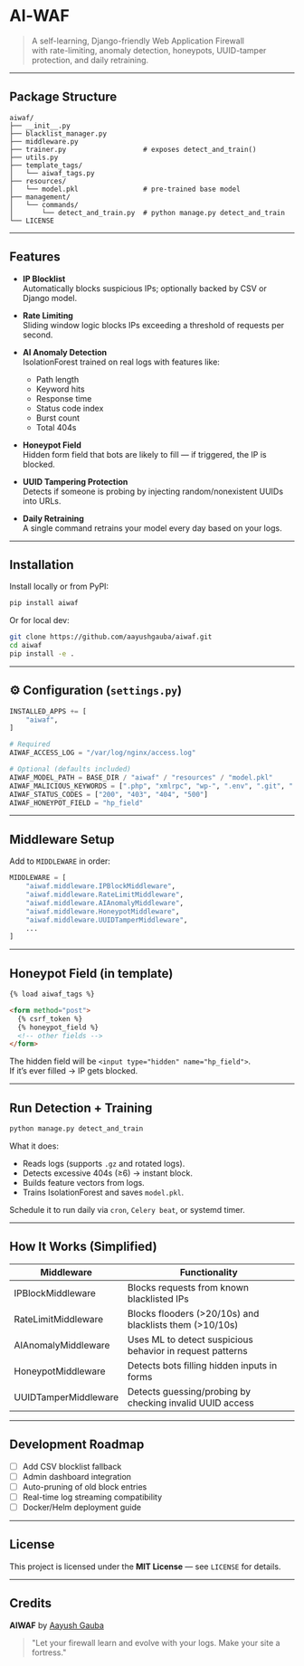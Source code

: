 # AI‑WAF

> A self-learning, Django-friendly Web Application Firewall  
> with rate-limiting, anomaly detection, honeypots, UUID-tamper protection, and daily retraining.

---

## Package Structure

```
aiwaf/
├── __init__.py
├── blacklist_manager.py
├── middleware.py
├── trainer.py                   # exposes detect_and_train()
├── utils.py
├── template_tags/
│   └── aiwaf_tags.py
├── resources/
│   └── model.pkl                # pre-trained base model
├── management/
│   └── commands/
│       └── detect_and_train.py  # python manage.py detect_and_train
└── LICENSE
```

---

## Features

- **IP Blocklist**  
  Automatically blocks suspicious IPs; optionally backed by CSV or Django model.

- **Rate Limiting**  
  Sliding window logic blocks IPs exceeding a threshold of requests per second.

- **AI Anomaly Detection**  
  IsolationForest trained on real logs with features like:
  - Path length
  - Keyword hits
  - Response time
  - Status code index
  - Burst count
  - Total 404s

- **Honeypot Field**  
  Hidden form field that bots are likely to fill — if triggered, the IP is blocked.

- **UUID Tampering Protection**  
  Detects if someone is probing by injecting random/nonexistent UUIDs into URLs.

- **Daily Retraining**  
  A single command retrains your model every day based on your logs.

---

## Installation

Install locally or from PyPI:

```bash
pip install aiwaf
```

Or for local dev:

```bash
git clone https://github.com/aayushgauba/aiwaf.git
cd aiwaf
pip install -e .
```

---

## ⚙️ Configuration (`settings.py`)

```python
INSTALLED_APPS += [
    "aiwaf",
]

# Required
AIWAF_ACCESS_LOG = "/var/log/nginx/access.log"

# Optional (defaults included)
AIWAF_MODEL_PATH = BASE_DIR / "aiwaf" / "resources" / "model.pkl"
AIWAF_MALICIOUS_KEYWORDS = [".php", "xmlrpc", "wp-", ".env", ".git", ".bak", "conflg", "shell", "filemanager"]
AIWAF_STATUS_CODES = ["200", "403", "404", "500"]
AIWAF_HONEYPOT_FIELD = "hp_field"
```

---

## Middleware Setup

Add to `MIDDLEWARE` in order:

```python
MIDDLEWARE = [
    "aiwaf.middleware.IPBlockMiddleware",
    "aiwaf.middleware.RateLimitMiddleware",
    "aiwaf.middleware.AIAnomalyMiddleware",
    "aiwaf.middleware.HoneypotMiddleware",
    "aiwaf.middleware.UUIDTamperMiddleware",
    ...
]
```

---

## Honeypot Field (in template)

```html
{% load aiwaf_tags %}

<form method="post">
  {% csrf_token %}
  {% honeypot_field %}
  <!-- other fields -->
</form>
```

The hidden field will be `<input type="hidden" name="hp_field">`.  
If it’s ever filled → IP gets blocked.

---

##  Run Detection + Training

```bash
python manage.py detect_and_train
```

What it does:

- Reads logs (supports `.gz` and rotated logs).
- Detects excessive 404s (≥6) → instant block.
- Builds feature vectors from logs.
- Trains IsolationForest and saves `model.pkl`.

Schedule it to run daily via `cron`, `Celery beat`, or systemd timer.

---

## How It Works (Simplified)

| Middleware             | Functionality                                                |
|------------------------|--------------------------------------------------------------|
| IPBlockMiddleware      | Blocks requests from known blacklisted IPs                   |
| RateLimitMiddleware    | Blocks flooders (>20/10s) and blacklists them (>10/10s)      |
| AIAnomalyMiddleware    | Uses ML to detect suspicious behavior in request patterns    |
| HoneypotMiddleware     | Detects bots filling hidden inputs in forms                  |
| UUIDTamperMiddleware   | Detects guessing/probing by checking invalid UUID access     |

---

## Development Roadmap

- [ ] Add CSV blocklist fallback
- [ ] Admin dashboard integration
- [ ] Auto-pruning of old block entries
- [ ] Real-time log streaming compatibility
- [ ] Docker/Helm deployment guide

---

##  License

This project is licensed under the **MIT License** — see `LICENSE` for details.

---

## Credits

**AIWAF** by [Aayush Gauba](https://github.com/aayushgauba)  
> "Let your firewall learn and evolve with your logs. Make your site a fortress."
